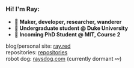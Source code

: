 ### Hi! I'm Ray:                                                                                                                     
- 🔧 **Maker, developer, researcher, wanderer**
- 🔷 **Undergraduate student @ Duke University**
- 🦫 **Incoming PhD Student @ MIT, Course 2**

blog/personal site: [ray.red](https://www.ray.red)  
repositories: [repositories](https://github.com/raylennon?tab=repositories)  
robot dog: [raysdog.com](https://www.raysdog.com) (currently dormant 💤)
